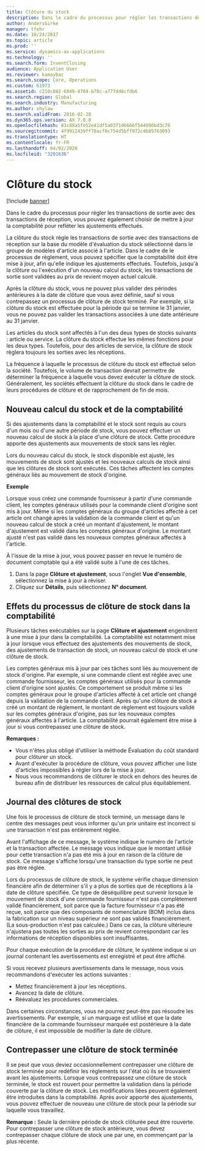 ```yaml
---
title: Clôture du stock
description: Dans le cadre du processus pour régler les transactions de sortie avec des transactions de réception, vous pouvez également choisir de mettre à jour la comptabilité pour refléter les ajustements effectués.
author: AndersGirke
manager: tfehr
ms.date: 10/24/2017
ms.topic: article
ms.prod: ''
ms.service: dynamics-ax-applications
ms.technology: ''
ms.search.form: InventClosing
audience: Application User
ms.reviewer: kamaybac
ms.search.scope: Core, Operations
ms.custom: 61973
ms.assetid: c210c882-6849-4704-b78c-a777dd6cfdb6
ms.search.region: Global
ms.search.industry: Manufacturing
ms.author: shylaw
ms.search.validFrom: 2016-02-28
ms.dyn365.ops.version: AX 7.0.0
ms.openlocfilehash: 83c88a5fe52e41df5a0371d6666f544996bd3c76
ms.sourcegitcommit: 4f9912439ff78acf0c754d5bff972c4b85763093
ms.translationtype: HT
ms.contentlocale: fr-FR
ms.lasthandoff: 04/02/2020
ms.locfileid: "3201636"
---
```

# <a name="inventory-close"></a>Clôture du stock

[!include [banner](../includes/banner.md)]

Dans le cadre du processus pour régler les transactions de sortie avec des transactions de réception, vous pouvez également choisir de mettre à jour la comptabilité pour refléter les ajustements effectués.

La clôture du stock règle les transactions de sortie avec des transactions de réception sur la base du modèle d'évaluation du stock sélectionné dans le groupe de modèles d'article associé à l'article. Dans le cadre de le processus de règlement, vous pouvez spécifier que la comptabilité doit être mise à jour, afin qu'elle indique les ajustements effectués. Toutefois, jusqu'à la clôture ou l'exécution d'un nouveau calcul du stock, les transactions de sortie sont validées au prix de revient moyen actuel calculé. 

Après la clôture du stock, vous ne pouvez plus valider des périodes antérieures à la date de clôture que vous avez définie, sauf si vous contrepassez un processus de clôture de stock terminé. Par exemple, si la clôture du stock est effectuée pour la période qui se termine le 31 janvier, vous ne pouvez pas valider les transactions associées à une date antérieure au 31 janvier. 

Les articles du stock sont affectés à l'un des deux types de stocks suivants : article ou service. La clôture du stock effectue les mêmes fonctions pour les deux types. Toutefois, pour des articles de service, la clôture de stock règlera toujours les sorties avec les réceptions. 

La fréquence à laquelle le processus de clôture du stock est effectué selon la société. Toutefois, le volume de transaction devrait permettre de déterminer la fréquence à laquelle vous devez exécuter la clôture de stock. Généralement, les sociétés effectuent la clôture du stock dans le cadre de leurs procédures de clôture et de rapprochement de fin de mois.

## <a name="inventory-recalculation-and-the-general-ledger"></a>Nouveau calcul du stock et de la comptabilité
Si des ajustements dans la comptabilité et le stock sont requis au cours d'un mois ou d'une autre période de stock, vous pouvez effectuer un nouveau calcul de stock à la place d'une clôture de stock. Cette procédure apporte des ajustements aux mouvements de stock sans les régler. 

Lors du nouveau calcul du stock, le stock disponible est ajusté, les mouvements de stock sont ajustés et les nouveaux calculs de stock ainsi que les clôtures de stock sont exécutés. Ces tâches affectent les comptes généraux liés au mouvement de stock d'origine. 

**Exemple** 

Lorsque vous créez une commande fournisseur à partir d'une commande client, les comptes généraux utilisés pour la commande client d'origine sont mis à jour. Même si les comptes généraux du groupe d'articles affecté à cet article ont changé après la validation de la commande client et qu'un nouveau calcul de stock a créé un montant d'ajustement, le montant d'ajustement est validé dans les comptes généraux d'origine. Le montant ajusté n'est pas validé dans les nouveaux comptes généraux affectés à l'article. 

À l'issue de la mise à jour, vous pouvez passer en revue le numéro de document comptable qui a été validé suite à l'une de ces tâches.

1.  Dans la page **Clôture et ajustement**, sous l'onglet **Vue d'ensemble**, sélectionnez la mise à jour à réviser.
2.  Cliquez sur **Détails**, puis sélectionnez **N° document**.

## <a name="effects-of-the-inventory-close-process-on-the-general-ledger"></a>Effets du processus de clôture de stock dans la comptabilité
Plusieurs tâches exécutables sur la page **Clôture et ajustement** engendrent à une mise à jour dans la comptabilité. La comptabilité est notamment mise à jour lorsque vous effectuez des ajustements des mouvements de stock, des ajustements de transaction de stock, un nouveau calcul de stock et une clôture de stock. 

Les comptes généraux mis à jour par ces tâches sont liés au mouvement de stock d'origine. Par exemple, si une commande client est réglée avec une commande fournisseur, les comptes généraux utilisés pour la commande client d'origine sont ajustés. Ce comportement se produit même si les comptes généraux pour le groupe d'articles affecté à cet article ont changé depuis la validation de la commande client. Après qu'une clôture de stock a créé un montant de règlement, le montant de règlement est toujours validé sur les comptes généraux d'origine, pas sur les nouveaux comptes généraux affectés à l'article. La comptabilité pourrait également être mise à jour si vous contrepassez une clôture de stock. 

**Remarques :**

-   Vous n'êtes plus obligé d'utiliser la méthode Évaluation du coût standard pour clôturer un stock.
-   Avant d'exécuter la procédure de clôture, vous pouvez afficher une liste d'articles impossibles à régler lors de la mise à jour.
-   Nous vous recommandons de clôturer le stock en dehors des heures de bureau afin de distribuer les ressources de calcul plus équitablement.

## <a name="the-inventory-close-log"></a> Journal des clôtures de stock
Une fois le processus de clôture de stock terminé, un message dans le centre des messages peut vous informer qu'un prix unitaire est incorrect si une transaction n'est pas entièrement réglée. 

Avant l'affichage de ce message, le système indique le numéro de l'article et la transaction affectée. Le message vous indique que le montant utilisé pour cette transaction n'a pas été mis à jour en raison de la clôture de stock. Ce message s'affiche lorsqu'une transaction du type sortie ne peut pas être réglée. 

Lors du processus de clôture de stock, le système vérifie chaque dimension financière afin de déterminer s'il y a plus de sorties que de réceptions à la date de clôture spécifiée. Ce type de déséquilibre peut survenir lorsque le mouvement de stock d'une commande fournisseur n'est pas complètement validé financièrement, soit parce que la facture fournisseur n'a pas été reçue, soit parce que des composants de nomenclature (BOM) inclus dans la fabrication sur un niveau supérieur ne sont pas validés financièrement. (La sous-production n'est pas calculée.) Dans ce cas, la clôture ultérieure n'ajustera pas toutes les sorties au prix de revient correspondant car les informations de réception disponibles sont insuffisantes. 

Pour chaque exécution de la procédure de clôture, le système indique si un journal contenant les avertissements est enregistré et peut être affiché. 

Si vous recevez plusieurs avertissements dans le message, nous vous recommandons d'exécuter les actions suivantes :

-   Mettez financièrement à jour les réceptions.
-   Avancez la date de clôture.
-   Réévaluez les procédures commerciales.

Dans certaines circonstances, vous ne pourrez peut-être pas résoudre les avertissements. Par exemple, si un marquage est utilisé et que la date financière de la commande fournisseur marquée est postérieure à la date de clôture, il est impossible de modifier la date de clôture.

## <a name="reversing-a-completed-inventory-close"></a>Contrepasser une clôture de stock terminée
Il se peut que vous deviez occasionnellement contrepasser une clôture de stock terminée pour redéfinir les règlements sur l'état où ils se trouvaient avant les ajustements. Lorsque vous contrepassez une clôture de stock terminée, le stock est rouvert pour permettre la validation dans la période couverte par la clôture de stock. Les modifications liées peuvent également être introduites dans la comptabilité. Après avoir apporté des ajustements, vous pouvez effectuer de nouveau une clôture de stock pour la période sur laquelle vous travaillez. 

**Remarque :** Seule la dernière période de stock clôturée peut être rouverte. Pour contrepasser une clôture de stock antérieure, vous devez contrepasser chaque clôture de stock une par une, en commençant par la plus récente.



